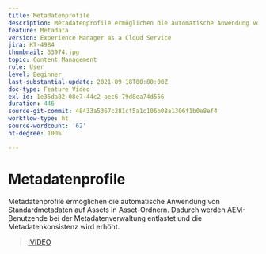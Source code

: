 ```yaml
---
title: Metadatenprofile
description: Metadatenprofile ermöglichen die automatische Anwendung von Standardmetadaten auf Assets in Asset-Ordnern. Dadurch werden AEM-Benutzende bei der Metadatenverwaltung entlastet und die Metadatenkonsistenz wird erhöht.
feature: Metadata
version: Experience Manager as a Cloud Service
jira: KT-4984
thumbnail: 33974.jpg
topic: Content Management
role: User
level: Beginner
last-substantial-update: 2021-09-18T00:00:00Z
doc-type: Feature Video
exl-id: 1e35da82-08e7-44c2-aec6-79d8ea74d556
duration: 446
source-git-commit: 48433a5367c281cf5a1c106b08a1306f1b0e8ef4
workflow-type: ht
source-wordcount: '62'
ht-degree: 100%

---
```


# Metadatenprofile

Metadatenprofile ermöglichen die automatische Anwendung von Standardmetadaten auf Assets in Asset-Ordnern. Dadurch werden AEM-Benutzende bei der Metadatenverwaltung entlastet und die Metadatenkonsistenz wird erhöht.

>[!VIDEO](https://video.tv.adobe.com/v/33974?quality=12&learn=on)
